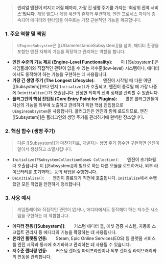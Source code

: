 > **언리얼 엔진이 켜지고 꺼질 때까지, 가장 긴 생명 주기를 가지는 '최상위 전역 서비스'입니다.** 게임 월드나 게임 세션의 존재와 무관하게, 엔진 프로세스 자체에 종속되어 에디터와 런타임을 아우르는 가장 근본적인 기능을 제공합니다.

### **1. 주요 역할 및 책임**
> `UEngineSubsystem`은 [[UGameInstanceSubsystem]]을 넘어, 에디터 환경을 포함한 엔진 자체의 기능을 확장하고 관리하는 역할을 합니다.
* **엔진 수준의 기능 제공 (Engine-Level Functionality):**
      이 [[Subsystem]]은 게임플레이와 직접적인 관련이 없을 수 있는 저수준(low-level) 시스템이나, 에디터에서도 동작해야 하는 기능을 구현하는 데 사용됩니다.
* **가장 긴 생명 주기 (The Longest Lifecycle):**
      엔진이 시작될 때 다른 어떤 [[Subsystem]]보다 먼저 `Initialize()`가 호출되고, 엔진이 종료될 때 가장 나중에 `Deinitialize()`가 호출됩니다. 진정한 의미의 전역 상태를 관리할 수 있습니다.
* **플러그인의 핵심 진입점 (Core Entry Point for Plugins):**
      많은 플러그인들이 자신의 기능을 외부에 노출하고 관리하기 위한 핵심 진입점으로 `UEngineSubsystem`을 사용합니다. 플러그인은 엔진과 함께 로드되므로, 엔진 [[Subsystem]]은 플러그인의 생명 주기를 관리하기에 완벽한 장소입니다.

### **2. 핵심 함수 (생명 주기)**
> 다른 [[Subsystem]]과 마찬가지로, 개발자는 생명 주기 함수만 구현하면 엔진이 알아서 생성하고 소멸시킵니다.
* `Initialize(FSubsystemCollectionBase& Collection)`:
      엔진이 초기화될 때 호출됩니다. 이 [[Subsystem]]이 필요로 하는 다른 모듈을 로드하거나, 외부 라이브러리를 초기화하는 등의 작업을 수행합니다.
* `Deinitialize()`:
      엔진이 종료되기 직전에 호출됩니다. `Initialize`에서 수행했던 모든 작업을 안전하게 정리합니다.

### **3. 사용 예시**
> 게임플레이와 직접적인 관련이 없거나, 에디터에서도 동작해야 하는 저수준 시스템을 구현하는 데 적합합니다.
* **에디터 전용 [[Subsystem]]:**
      커스텀 에디터 툴, 애셋 검증 시스템, 자동화 스크립트 관리자 등 에디터의 기능을 확장하는 데 사용됩니다.
* **온라인 플랫폼 연동:**
      Steam, Epic Online Services(EOS) 등 플랫폼 서비스를 엔진 시작과 동시에 초기화하고 관리하는 데 사용될 수 있습니다.
* **저수준 렌더링 연동:**
      커스텀 렌더링 파이프라인이나 외부 렌더링 라이브러리와의 연동을 관리합니다.